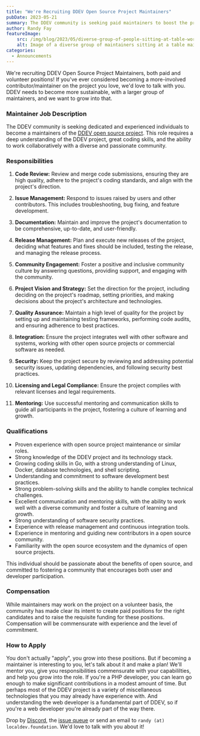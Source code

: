 ```yaml
---
title: "We're Recruiting DDEV Open Source Project Maintainers"
pubDate: 2023-05-21
summary: The DDEV community is seeking paid maintainers to boost the project's sustainability and growth.
author: Randy Fay
featureImage:
    src: /img/blog/2023/05/diverse-group-of-people-sitting-at-table-working.jpg
    alt: Image of a diverse group of maintainers sitting at a table maintaining DDEV
categories:
  - Announcements
---
```


We're recruiting DDEV Open Source Project Maintainers, both paid and volunteer positions! If you've ever considered becoming a more-involved contributor/maintainer on the project you love, we'd love to talk with you. DDEV needs to become more sustainable, with a larger group of maintainers, and we want to grow into that.

### Maintainer Job Description

The DDEV community is seeking dedicated and experienced individuals to become a maintainers of the [DDEV open source project](https://ddev.com). This role requires a deep understanding of the DDEV project, great coding skills, and the ability to work collaboratively with a diverse and passionate community. 

### Responsibilities

1. **Code Review:** Review and merge code submissions, ensuring they are high quality, adhere to the project's coding standards, and align with the project's direction.

2. **Issue Management:** Respond to issues raised by users and other contributors. This includes troubleshooting, bug fixing, and feature development.

3. **Documentation:** Maintain and improve the project's documentation to be comprehensive, up-to-date, and user-friendly.

4. **Release Management:** Plan and execute new releases of the project, deciding what features and fixes should be included, testing the release, and managing the release process.

5. **Community Engagement:** Foster a positive and inclusive community culture by answering questions, providing support, and engaging with the community.

6. **Project Vision and Strategy:** Set the direction for the project, including deciding on the project's roadmap, setting priorities, and making decisions about the project's architecture and technologies.

7. **Quality Assurance:** Maintain a high level of quality for the project by setting up and maintaining testing frameworks, performing code audits, and ensuring adherence to best practices.

8. **Integration:** Ensure the project integrates well with other software and systems, working with other open source projects or commercial software as needed.

9. **Security:** Keep the project secure by reviewing and addressing potential security issues, updating dependencies, and following security best practices.

10. **Licensing and Legal Compliance:** Ensure the project complies with relevant licenses and legal requirements.

11. **Mentoring:** Use successful mentoring and communication skills to guide all participants in the project, fostering a culture of learning and growth.

### Qualifications

- Proven experience with open source project maintenance or similar roles.
- Strong knowledge of the DDEV project and its technology stack.
- Growing coding skills in Go, with a strong understanding of Linux, Docker, database technologies, and shell scripting.
- Understanding and commitment to software development best practices.
- Strong problem-solving skills and the ability to handle complex technical challenges.
- Excellent communication and mentoring skills, with the ability to work well with a diverse community and foster a culture of learning and growth.
- Strong understanding of software security practices.
- Experience with release management and continuous integration tools.
- Experience in mentoring and guiding new contributors in a open source community.
- Familiarity with the open source ecosystem and the dynamics of open source projects.

This individual should be passionate about the benefits of open source, and committed to fostering a community that encourages both user and developer participation.

### Compensation

While maintainers may work on the project on a volunteer basis, the community has made clear its intent to create paid positions for the right candidates and to raise the requisite funding for these positions. Compensation will be commensurate with experience and the level of commitment.

### How to Apply

You don't actually "apply", you grow into these positions. But if becoming a maintainer is interesting to you, let's talk about it and make a plan! We'll mentor you, give you responsibilities commensurate with your capabililties, and help you grow into the role. If you're a PHP developer, you can learn go enough to make significant contributions in a modest amount of time. But perhaps most of the DDEV project is a variety of miscellaneous technologies that you may already have experience with. And understanding the web developer is a fundamental part of DDEV, so if you're a web developer you're already part of the way there. 

Drop by [Discord](https://discord.gg/hCZFfAMc5k), the [issue queue](https://github.com/ddev/ddev/issues) or send an email to `randy (at) localdev.foundation`. We'd love to talk with you about it!
